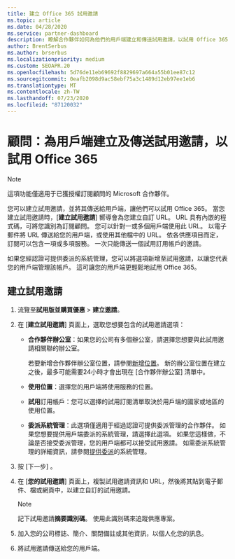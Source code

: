 ```yaml
---
title: 建立 Office 365 試用邀請
ms.topic: article
ms.date: 04/28/2020
ms.service: partner-dashboard
description: 瞭解合作夥伴如何為他們的用戶端建立和傳送試用邀請，以試用 Office 365。 合作夥伴非常是授權的訂閱顧問。
author: BrentSerbus
ms.author: brserbus
ms.localizationpriority: medium
ms.custom: SEOAPR.20
ms.openlocfilehash: 5d76de11eb69692f8829697a664a55b01ee87c12
ms.sourcegitcommit: 0eafb2098d9ac58ebf75a3c1489d12eb97ee1eb6
ms.translationtype: MT
ms.contentlocale: zh-TW
ms.lasthandoff: 07/23/2020
ms.locfileid: "87120032"
---
```

# <a name="advisors-create-and-send-a-trial-invitation-for-clients-to-try-office-365"></a>顧問：為用戶端建立及傳送試用邀請，以試用 Office 365

> [!NOTE]
> 這項功能僅適用于已獲授權訂閱顧問的 Microsoft 合作夥伴。

您可以建立試用邀請，並將其傳送給用戶端，讓他們可以試用 Office 365。 當您建立試用邀請時，[**建立試用邀請**] 嚮導會為您建立自訂 URL。 URL 具有內嵌的程式碼，可將您識別為訂閱顧問。 您可以針對一或多個用戶端使用此 URL。 以電子郵件將 URL 傳送給您的用戶端，或使用其他檔中的 URL。 依各供應項目而定，訂閱可以包含一項或多項服務。 一次只能傳送一個試用訂用帳戶的邀請。

如果您經認證可提供委派的系統管理，您可以將選項新增至試用邀請，以讓您代表您的用戶端管理該帳戶。 這可讓您的用戶端更輕鬆地試用 Office 365。

## <a name="to-create-a-trial-invitation"></a>建立試用邀請

1. 流覽至**試用版並購買優惠**  >  **建立邀請**。

2. 在 [**建立試用邀請**] 頁面上，選取您想要包含的試用邀請選項：

    - **合作夥伴辦公室**：如果您的公司有多個辦公室，請選擇您想要與此試用邀請相關聯的辦公室。

        若要新增合作夥伴辦公室位置，請參閱[新增位置](manage-locations.md)。 新的辦公室位置在建立之後，最多可能需要24小時才會出現在 [合作夥伴辦公室] 清單中。

    - **使用位置**：選擇您的用戶端將使用服務的位置。
    - **試用**訂用帳戶：您可以選擇的試用訂閱清單取決於用戶端的國家或地區的使用位置。
    - **委派系統管理**：此選項僅適用于經過認證可提供委派管理的合作夥伴。 如果您想要提供用戶端委派的系統管理，請選擇此選項。 如果您這樣做，不論是否接受委派管理，您的用戶端都可以接受試用邀請。 如需委派系統管理的詳細資訊，請參閱[提供委派](customers-revoke-admin-privileges.md)的系統管理。

3. 按 [下一步]  。

4. 在 [**您的試用邀請**] 頁面上，複製試用邀請資訊和 URL，然後將其貼到電子郵件、檔或網頁中，以建立自訂的試用邀請。

    > [!NOTE]
    > 記下試用邀請**摘要識別碼**。 使用此識別碼來追蹤供應專案。

5. 加入您的公司標誌、簡介、關閉備註或其他資訊，以個人化您的訊息。

6. 將試用邀請傳送給您的用戶端。
